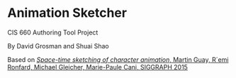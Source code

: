 # Animation Sketcher

CIS 660 Authoring Tool Project

By David Grosman and Shuai Shao

Based on [*Space-time sketching of character animation*, Martin Guay, R´emi Ronfard, Michael Gleicher, Marie-Paule Cani, SIGGRAPH 2015](https://hal.archives-ouvertes.fr/hal-01153763/file/SpaceTimeSketching.pdf)


